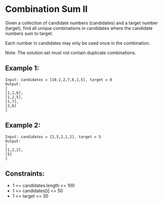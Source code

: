 # Combination Sum II

Given a collection of candidate numbers (candidates) and a target number (target), find all unique combinations in candidates where the candidate numbers sum to target.

Each number in candidates may only be used once in the combination.

Note: The solution set must not contain duplicate combinations.

## Example 1:

```
Input: candidates = [10,1,2,7,6,1,5], target = 8
Output:
[
[1,1,6],
[1,2,5],
[1,7],
[2,6]
]
```

## Example 2:

```
Input: candidates = [2,5,2,1,2], target = 5
Output:
[
[1,2,2],
[5]
]
```

## Constraints:

- 1 <= candidates.length <= 100
- 1 <= candidates[i] <= 50
- 1 <= target <= 30
